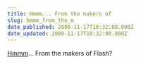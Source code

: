 ```yaml
---
title: Hmmm... From the makers of
slug: hmmm_from_the_m
date_published: 2000-11-17T10:32:08.000Z
date_updated: 2000-11-17T10:32:08.000Z
---
```


[Hmmm](http://www.macromedia.com/macromedia/hr/reqs/admin/721hs.html)… From the makers of Flash?
